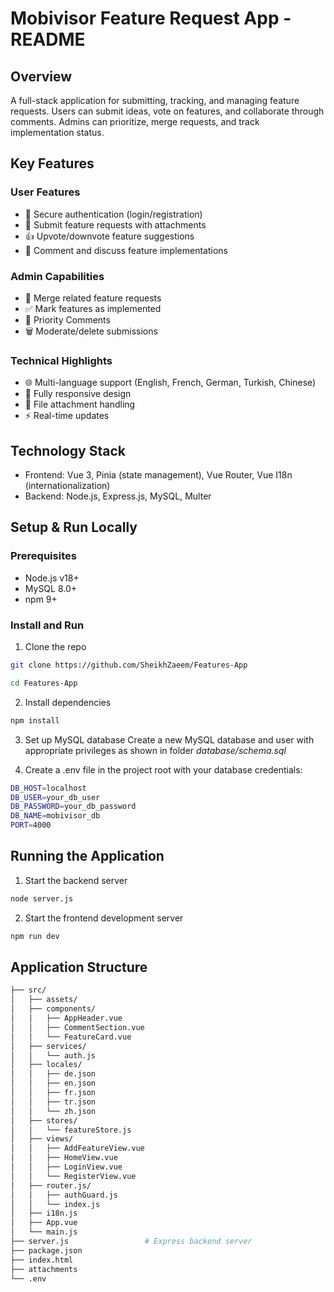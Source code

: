 # Mobivisor Feature Request App - README
 
## Overview

A full-stack application for submitting, tracking, and managing feature requests. Users can submit ideas, vote on features, and collaborate through comments. Admins can prioritize, merge requests, and track implementation status.

## Key Features

### User Features
- 🔐 Secure authentication (login/registration)
- 📝 Submit feature requests with attachments
- 👍 Upvote/downvote feature suggestions
- 💬 Comment and discuss feature implementations

### Admin Capabilities
- 🔄 Merge related feature requests
- ✅ Mark features as implemented
- 💬 Priority Comments
- 🗑️ Moderate/delete submissions

### Technical Highlights
- 🌐 Multi-language support (English, French, German, Turkish, Chinese)
- 📱 Fully responsive design
- 📎 File attachment handling
- ⚡ Real-time updates
  
## Technology Stack  

- Frontend: Vue 3, Pinia (state management), Vue Router, Vue I18n (internationalization)
- Backend: Node.js, Express.js, MySQL, Multer

## Setup & Run Locally

### Prerequisites

- Node.js v18+
- MySQL 8.0+
- npm 9+
  
### Install and Run

1. Clone the repo
```bash 
git clone https://github.com/SheikhZaeem/Features-App

cd Features-App
```

2. Install dependencies
```bash 
npm install
```

3. Set up MySQL database
Create a new MySQL database and user with appropriate privileges as shown in folder *database/schema.sql*

4. Create a .env file in the project root with your database credentials:
```bash 
DB_HOST=localhost
DB_USER=your_db_user
DB_PASSWORD=your_db_password
DB_NAME=mobivisor_db
PORT=4000
```

## Running the Application

1. Start the backend server
```bash
node server.js
```

2. Start the frontend development server
```bash
npm run dev
```

## Application Structure
```bash
├── src/
│   ├── assets/              
│   ├── components/           
│   │   ├── AppHeader.vue
│   │   ├── CommentSection.vue
│   │   └── FeatureCard.vue
│   ├── services/           
│   │   └── auth.js     
│   ├── locales/
│   │   ├── de.json
│   │   ├── en.json
│   │   ├── fr.json
│   │   ├── tr.json  
│   │   └── zh.json 
│   ├── stores/               
│   │   └── featureStore.js   
│   ├── views/                
│   │   ├── AddFeatureView.vue
│   │   ├── HomeView.vue
│   │   ├── LoginView.vue
│   │   └── RegisterView.vue
│   ├── router.js/      
│   │   ├── authGuard.js
│   │   └── index.js
│   ├── i18n.js
│   ├── App.vue
│   └── main.js               
├── server.js                 # Express backend server
├── package.json 
├── index.html  
├── attachments          
└── .env                      
```


